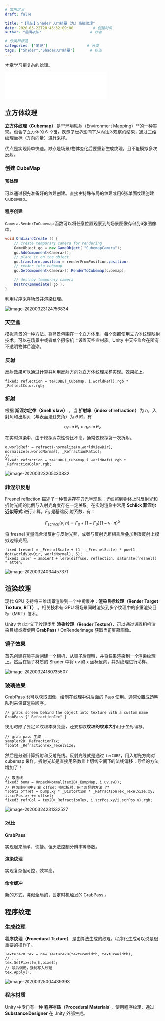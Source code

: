 ```yaml
---
# 常用定义
draft: false

title: "【笔记】Shader 入门精要（九）高级纹理"
date: 2020-03-22T20:45:32+09:00			# 创建时间
author: "昼阴夜阳"        	     		# 作者

# 分类和标签
categories: ["笔记"]		            # 分类
tags: ["Shader","Shader入门精要"]  		# 标签
---
```


本章学习更复杂的纹理。

<iframe frameborder="no" border="0" marginwidth="0" marginheight="0" width=330 height=86 src="//music.163.com/outchain/player?type=2&id=1408262540&auto=0&height=66"></iframe>

## 立方体纹理

**立方体纹理（Cubemap）** 是**环境映射（Environment Mapping）**的一种实现。包含了立方体的 6 个面，表示了世界空间下从内往外观察的结果，通过三维纹理坐标（方向向量）进行采样。

优点是实现简单快速。缺点是场景/物体变化后要重新生成纹理，且不能模拟多次反射。

### 创建 CubeMap

#### 预处理

可以通过预先准备好的纹理创建。直接由特殊布局的纹理或用6张单面纹理创建 CubeMap。

#### 程序创建

`Camera.RenderToCubemap` 函数可以将任意位置观察到的场景图像存储到6张图像中。

``` c#
void OnWizardCreate () {
    // create temporary camera for rendering
    GameObject go = new GameObject( "CubemapCamera");
    go.AddComponent<Camera>();
    // place it on the object
    go.transform.position = renderFromPosition.position;
    // render into cubemap		
    go.GetComponent<Camera>().RenderToCubemap(cubemap);

    // destroy temporary camera
    DestroyImmediate( go );
}
```

利用程序采样场景并渲染纹理。

![image-20200323124756834](https://gitee.com/GZ1A/image-hosting/raw/master/blog/2020/03/image-20200323124756834.png)

### 天空盒

模拟背景的一种方法。将场景包围在一个立方体里，每个面都使用立方体纹理映射技术。可以在场景中或者单个摄像机上设置天空盒材质。Unity 中天空盒会在所有不透明物体后渲染。

### 反射

反射效果可以通过计算并利用反射方向对立方体纹理采样实现。效果如上。

```
fixed3 reflection = texCUBE(_Cubemap, i.worldRefl).rgb * _ReflectColor.rgb;
```

### 折射

根据 **斯涅尔定律（Snell's law）** ，当 **折射率（index of refraction）** 为 $\eta$，入射角和出射角（与表面法线夹角）为 $\theta$ 时，有

$$ \eta_1\sin\theta_1 = \eta_2\sin\theta_2 $$

在实时渲染中，由于模拟两次性价比不高，通常仅模拟第一次折射。

```
o.worldRefr = refract(-normalize(o.worldViewDir), normalize(o.worldNormal), _RefractionRatio);
// ...
fixed3 refraction = texCUBE(_Cubemap,i.worldRefr).rgb * _RefractionColor.rgb;
```

![image-20200323205330832](https://gitee.com/GZ1A/image-hosting/raw/master/blog/2020/03/image-20200323205330832.png)

### 菲涅尔反射 

Fresnel reflection 描述了一种普遍存在的光学现象：光线照到物体上时反射光和折射光间的比例与入射光角度存在一定关系。在实时渲染中常用 **Schlick 菲涅尔近似等式** 进行计算。$F_0$ 是基础反 射系数，有：

$$ F_{schlick}(v,n) = F_0 + (1-F_0)(1-v\cdot n)^5 $$

将 fresnel 变量混合漫反射与反射光照，或者与反射光照相乘后叠加到漫反射上模拟边缘光照。

```
fixed fresnel = _FresnelScale + (1 - _FresnelScale) * pow(1 - dot(worldViewDir, worldNormal), 5);
fixed3 color = ambient + lerp(diffuse, reflection, saturate(fresnel)) * atten;
```

![image-20200324034457371](https://gitee.com/GZ1A/image-hosting/raw/master/blog/2020/03/image-20200324034457371.png)

## 渲染纹理

现代 GPU 支持将三维场景渲染到一个中间缓冲：**渲染目标纹理（Render Target Texture, RTT）** 。相关技术有 GPU 将场景同时渲染到多个纹理中的多重渲染目标（MRT）技术。

Unity 为此定义了纹理类型 **渲染纹理（Render Texture）**，可以通过设置相机渲染目标或者使用 **GrabPass** / OnRenderImage 获取当前屏幕图像。

### 镜子效果

首先创建在镜子后创建一个相机，从镜子后观察，并将结果渲染到一个渲染纹理上。然后在镜子材质的 Shader 中将 uv 的 x 坐标反向，并对纹理进行采样。

![image-20200324180735507](https://gitee.com/GZ1A/image-hosting/raw/master/blog/2020/03/image-20200324180735507.png)

### 玻璃效果

GrabPass 也可以获取图像，绘制在纹理中供后面的 Pass 使用。通常设置成透明队列来保证渲染顺序。

```
// grabs screen behind the object into texture with a custom name
GrabPass {"_RefractionTex" }
```

使用时除了要定义纹理本身变量，还要接收**纹理的纹素大小**用于坐标偏移。

```
// grab pass 生成
sampler2D _RefractionTex;
float4 _RefractionTex_TexelSize;
```

然后是分别计算折射和反射光线。反射光线就是通过 `texCUBE`，用入射光方向对 cubemap 采样。折射光却是直接用系数乘上切线空间下的法线偏移：奇怪的方法增加了！

```
// 取法线
fixed3 bump = UnpackNormal(tex2D(_BumpMap, i.uv.zw));
// 在切线空间中计算 offset 模拟折射，用了奇怪的方法 ??
float2 offset = bump.xy * _Distortion * _RefractionTex_TexelSize.xy;
i.scrPos.xy += offset;
fixed3 refrCol = tex2D(_RefractionTex, i.scrPos.xy/i.scrPos.w).rgb;
```

![image-20200324231232527](https://gitee.com/GZ1A/image-hosting/raw/master/blog/2020/03/image-20200324231232527.png)

### 对比

#### GrabPass

实现起来简单，快捷。但无法控制分辨率等参数。

#### 渲染纹理

实现复杂但可控，效率高。

#### 命令缓冲

 新的方式，类似全局的，固定时机触发的 GrabPass 。

## 程序纹理

### 生成纹理

**程序纹理（Procedural Texture）** 是由算法生成的纹理。程序化生成可以说是很重要的操作了。

```
Texture2D tex = new Texture2D(textureWidth, textureWidth);
// ...
tex.SetPixel(w,h,pixel);
// 最后调用，强制写入纹理
tex.Apply();
```

![image-20200325004439393](https://gitee.com/GZ1A/image-hosting/raw/master/blog/2020/03/image-20200325004439393.png)

### 程序材质

Unity 中专门有一种 **程序材质（Procedural Materials）**，使用程序纹理，通过 **Substance Designer** 在 Unity 外部生成。